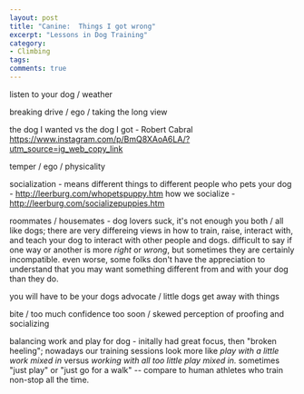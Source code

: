 ```yaml
---
layout: post
title: "Canine:  Things I got wrong"
excerpt: "Lessons in Dog Training"
category:
- Climbing
tags:
comments: true
---
```


listen to your dog / weather

breaking drive / ego / taking the long view

the dog I wanted vs the dog I got - Robert Cabral
https://www.instagram.com/p/BmQ8XAoA6LA/?utm_source=ig_web_copy_link

temper / ego / physicality

socialization - means different things to different people
who pets your dog - http://leerburg.com/whopetspuppy.htm
how we socialize - http://leerburg.com/socializepuppies.htm

roommates / housemates - dog lovers suck, it's not enough you both / all like dogs; there are very differeing views in how to train, raise, interact with, and teach your dog to interact with other people and dogs.  difficult to say if one way or another is more *right* or *wrong*, but sometimes they are certainly incompatible.  even worse, some folks don't have the appreciation to understand that you may want something different from and with your dog than they do.

you will have to be your dogs advocate / little dogs get away with things

bite / too much confidence too soon / skewed perception of proofing and socializing

balancing work and play for dog - initally had great focus, then "broken heeling"; nowadays our training sessions look more like *play with a little work mixed in* versus *working with all too little play mixed in.*  sometimes "just play" or "just go for a walk" -- compare to human athletes who train non-stop all the time.
